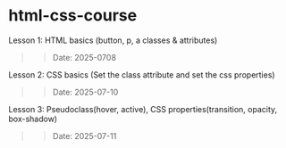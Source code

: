 # html-css-course

Lesson 1: HTML basics (button, p, a classes & attributes) 
>> Date: 2025-0708

Lesson 2: CSS basics (Set the class attribute and set the css properties) 
>> Date: 2025-07-10

Lesson 3: Pseudoclass(hover, active), CSS properties(transition, opacity, box-shadow)
>> Date: 2025-07-11 
